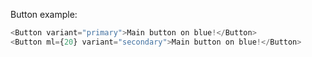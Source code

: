 Button example:

```js
<Button variant="primary">Main button on blue!</Button>
<Button ml={20} variant="secondary">Main button on blue!</Button>
```